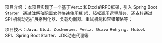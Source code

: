 项目介绍 ：本项目实现了一个基于Vert.x 和Etcd 的RPC框架，引入 Spring Boot Starter，通过注解和配置文件快速使用框
架，轻松调用远程服务，还支持通过 SPI 机制动态扩展序列化器、负载均衡器、重试机制和容错策略等；

项目技术：Java、Etcd、Zookeeper、Vert.x、Guava Retrying、Hutool、SPI、Spring Boot Starter、JDK动态代理等
